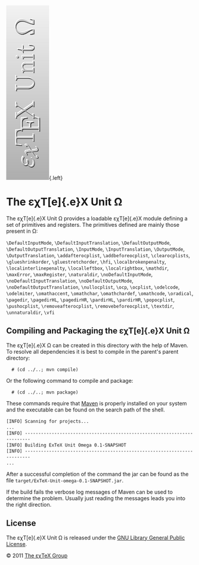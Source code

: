 ![](src/images/ExTeX-Unit-omega-side.png){.left}

The εχT[e]{.e}X Unit Ω
======================

The εχT[e]{.e}X Unit Ω provides a loadable εχT[e]{.e}X module defining a
set of primitives and registers. The primitives defined are mainly those
present in Ω:

`\DefaultInputMode`, `\DefaultInputTranslation`, `\DefaultOutputMode`,
`\DefaultOutputTranslation`, `\InputMode`, `\InputTranslation`,
`\OutputMode`, `\OutputTranslation`, `\addafterocplist`,
`\addbeforeocplist`, `\clearocplists`, `\glueshrinkorder`,
`\gluestretchorder`, `\hfi`, `\localbrokenpenalty`,
`\localinterlinepenalty`, `\localleftbox`, `\localrightbox`, `\mathdir`,
`\maxError`, `\maxRegister`, `\naturaldir`, `\noDefaultInputMode`,
`\noDefaultInputTranslation`, `\noDefaultOutputMode`,
`\noDefaultOutputTranslation`, `\nullocplist`, `\ocp`, `\ocplist`,
`\odelcode`, `\odelmiter`, `\omathaccent`, `\omathchar`,
`\omathchardef`, `\omathcode`, `\oradical`, `\pagedir`, `\pagedirHL`,
`\pagedirHR`, `\pardirHL`, `\pardirHR`, `\popocplist`, `\pushocplist`,
`\removeafterocplist`, `\removebeforeocplist`, `\textdir`,
`\unnaturaldir`, `\vfi`

Compiling and Packaging the εχT[e]{.e}X Unit Ω
----------------------------------------------

The εχT[e]{.e}X Ω can be created in this directory with the help of
Maven. To resolve all dependencies it is best to compile in the
parent\'s parent directory:

      # (cd ../..; mvn compile)

Or the following command to compile and package:

      # (cd ../..; mvn package)

These commands require that [Maven](http://maven.apache.org) is properly
installed on your system and the executable can be found on the search
path of the shell.

``` {.output}
[INFO] Scanning for projects...
...                                                                         
[INFO] ------------------------------------------------------------------------
[INFO] Building ExTeX Unit Omega 0.1-SNAPSHOT
[INFO] ------------------------------------------------------------------------
...
```

After a successful completion of the command the jar can be found as the
file `target/ExTeX-Unit-omega-0.1-SNAPSHOT.jar`.

If the build fails the verbose log messages of Maven can be used to
determine the problem. Usually just reading the messages leads you into
the right direction.

License
-------

The εχT[e]{.e}X Unit Ω is released under the [GNU Library General Public
License](LICENSE.html).

© 2011 [The εχTeX Group](mailto:extex@dante.de)
